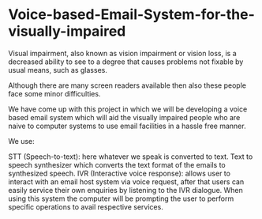 # Voice-based-Email-System-for-the-visually-impaired




Visual impairment, also known as vision impairment or vision loss, is a decreased ability to see to a degree that causes problems not fixable by usual means, such as glasses.

Although there are many screen readers available then also these people face some minor difficulties.

We have come up with this project in which we will be developing a voice based email system which will aid the visually impaired people who are naive to computer systems to use email facilities in a hassle free manner.

We use:

STT (Speech-to-text): here whatever we speak is converted to text.
Text to speech synthesizer which converts the text format of the emails to synthesized speech.
IVR (Interactive voice response): allows user to interact with an email host system via voice request, after that users can easily service their own enquiries by listening to the IVR dialogue.
When using this system the computer will be prompting the user to perform specific operations to avail respective services.
